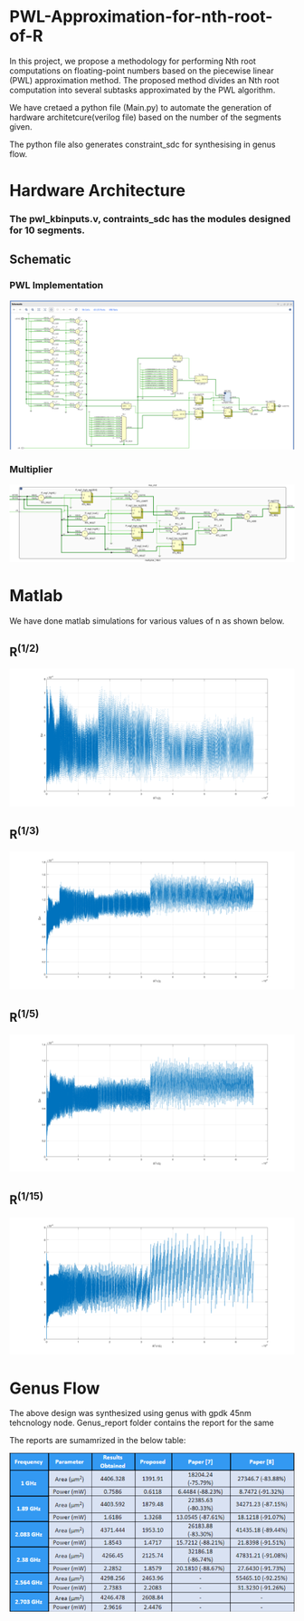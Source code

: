 # PWL-Approximation-for-nth-root-of-R
In this project, we propose a methodology for performing Nth root computations on floating-point numbers based on the piecewise linear (PWL) approximation method. The proposed method divides an Nth root computation into several subtasks approximated by the PWL algorithm.

We have cretaed a python file (Main.py) to automate the generation of hardware architetcure(verilog file) based on the number of the segments given.

The python file also generates constraint_sdc for synthesising in genus flow. 

# Hardware Architecture

### The pwl_kbinputs.v, contraints_sdc has the modules designed for 10 segments.

## Schematic

### PWL Implementation 
![Image](https://github.com/Bhuvan506/PWL-Approximation-for-nth-root-of-R/blob/main/images/Schematic1.png)

### Multiplier
![Image](https://github.com/Bhuvan506/PWL-Approximation-for-nth-root-of-R/blob/main/images/Schematic2.png)


# Matlab

We have done matlab simulations for various values of n as shown below.

## R<sup>(1/2)</sup>
![Image](https://github.com/Bhuvan506/PWL-Approximation-for-nth-root-of-R/blob/main/Simulations/root2.png)

## R<sup>(1/3)</sup>
![Image](https://github.com/Bhuvan506/PWL-Approximation-for-nth-root-of-R/blob/main/Simulations/root3.png)

## R<sup>(1/5)</sup>
![Image](https://github.com/Bhuvan506/PWL-Approximation-for-nth-root-of-R/blob/main/Simulations/root5.png)

## R<sup>(1/15)</sup>
![Image](https://github.com/Bhuvan506/PWL-Approximation-for-nth-root-of-R/blob/main/Simulations/root15.png)

# Genus Flow

The above design was synthesized using genus with gpdk 45nm tehcnology node. Genus_report folder contains the report for the same

The reports are sumamrized in the below table:

![Image](https://github.com/Bhuvan506/PWL-Approximation-for-nth-root-of-R/blob/main/images/table.png)





